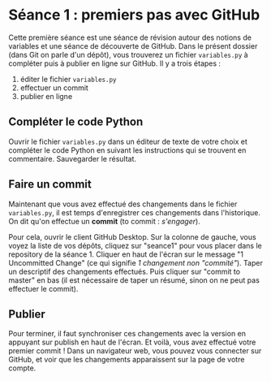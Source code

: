# Séance 1 : premiers pas avec GitHub

Cette première séance est une séance de révision autour des notions de variables et une séance de découverte de GitHub. Dans le présent dossier (dans Git on parle d'un dépôt), vous trouverez un fichier `variables.py` à compléter puis à publier en ligne sur GitHub. Il y a trois étapes :

1. éditer le fichier `variables.py`
2. effectuer un commit
3. publier en ligne

## Compléter le code Python

Ouvrir le fichier `variables.py` dans un éditeur de texte de votre choix et compléter le code Python en suivant les instructions qui se trouvent en commentaire. Sauvegarder le résultat.

## Faire un commit

Maintenant que vous avez effectué des changements dans le fichier `variables.py`, il est temps d'enregistrer ces changements dans l'historique. On dit qu'on effectue un **commit** (to commit : *s'engager*).

Pour cela, ouvrir le client GitHub Desktop. Sur la colonne de gauche, vous voyez la liste de vos dépôts, cliquez sur "seance1" pour vous placer dans le repository de la séance 1. Cliquer en haut de l'écran sur le message "1 Uncommitted Change" (ce qui signifie *1 changement non "commité"*). Taper un descriptif des changements effectués. Puis cliquer sur "commit to master" en bas (il est nécessaire de taper un résumé, sinon on ne peut pas effectuer le commit).

## Publier

Pour terminer, il faut synchroniser ces changements avec la version en appuyant sur publish en haut de l'écran. Et voilà, vous avez effectué votre premier commit ! Dans un navigateur web, vous pouvez vous connecter sur GitHub, et voir que les changements apparaissent sur la page de votre compte.
